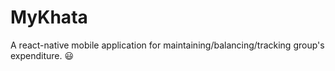 # MyKhata
A react-native mobile application for maintaining/balancing/tracking group's expenditure. 😃 
